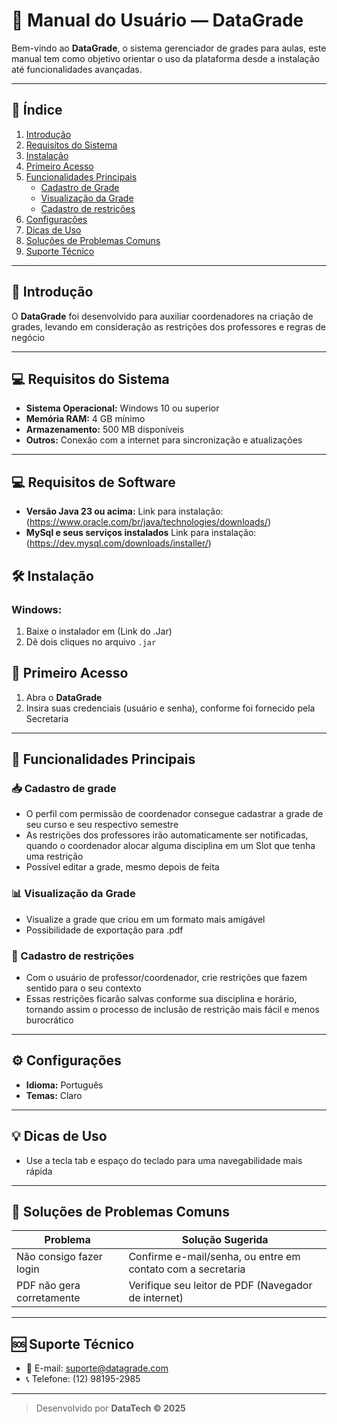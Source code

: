 # 📘 Manual do Usuário — DataGrade

Bem-vindo ao **DataGrade**, o sistema gerenciador de grades para aulas, este manual tem como objetivo orientar o uso da plataforma desde a instalação até funcionalidades avançadas.

---

## 📂 Índice

1. [Introdução](#introdução)
2. [Requisitos do Sistema](#requisitos-do-sistema)
3. [Instalação](#instalação)
4. [Primeiro Acesso](#primeiro-acesso)
5. [Funcionalidades Principais](#funcionalidades-principais)
   - [Cadastro de Grade](#Cadastro-de-grade)
   - [Visualização da Grade](#Visualização-da-Grade)
   - [Cadastro de restrições](#Cadastro-de-restrições)
6. [Configurações](#configurações)
7. [Dicas de Uso](#dicas-de-uso)
8. [Soluções de Problemas Comuns](#soluções-de-problemas-comuns)
9. [Suporte Técnico](#suporte-técnico)

---

## 📖 Introdução

O **DataGrade** foi desenvolvido para auxiliar coordenadores na criação de grades, levando em consideração as restrições dos professores e regras de negócio  

---

## 💻 Requisitos do Sistema

- **Sistema Operacional:** Windows 10 ou superior
- **Memória RAM:** 4 GB mínimo
- **Armazenamento:** 500 MB disponíveis
- **Outros:** Conexão com a internet para sincronização e atualizações

---

## 💻 Requisitos de Software

- **Versão Java 23 ou acima:** Link para instalação: (https://www.oracle.com/br/java/technologies/downloads/)
- **MySql e seus serviços instalados** Link para instalação: (https://dev.mysql.com/downloads/installer/)


## 🛠️ Instalação

### Windows:

1. Baixe o instalador em (Link do .Jar)
2. Dê dois cliques no arquivo `.jar`

## 🔑 Primeiro Acesso

1. Abra o **DataGrade**
2. Insira suas credenciais (usuário e senha), conforme foi fornecido pela Secretaria 

---

## 🚀 Funcionalidades Principais

### 📥 Cadastro de grade

- O perfil com permissão de coordenador consegue cadastrar a grade de seu curso e seu respectivo semestre
- As restrições dos professores irão automaticamente ser notificadas, quando o coordenador alocar alguma disciplina em um Slot que tenha uma restrição
- Possível editar a grade, mesmo depois de feita

### 📊 Visualização da Grade

- Visualize a grade que criou em um formato mais amigável
- Possibilidade de exportação para .pdf

### 📄 Cadastro de restrições

- Com o usuário de professor/coordenador, crie restrições que fazem sentido para o seu contexto
- Essas restrições ficarão salvas conforme sua disciplina e horário, tornando assim o processo de inclusão de restrição mais fácil e menos burocrático

---

## ⚙️ Configurações

- **Idioma:** Português
- **Temas:** Claro

---

## 💡 Dicas de Uso

- Use a tecla tab e espaço do teclado para uma navegabilidade mais rápida

---

## 🧯 Soluções de Problemas Comuns

| Problema                          | Solução Sugerida                                   |
|----------------------------------|----------------------------------------------------|
| Não consigo fazer login          | Confirme e-mail/senha, ou entre em contato com a secretaria         |
| PDF não gera corretamente  | Verifique seu leitor de PDF (Navegador de internet)  |

---

## 🆘 Suporte Técnico

- 📧 E-mail: suporte@datagrade.com
- 📞 Telefone: (12) 98195-2985 

---

> Desenvolvido por **DataTech © 2025**
